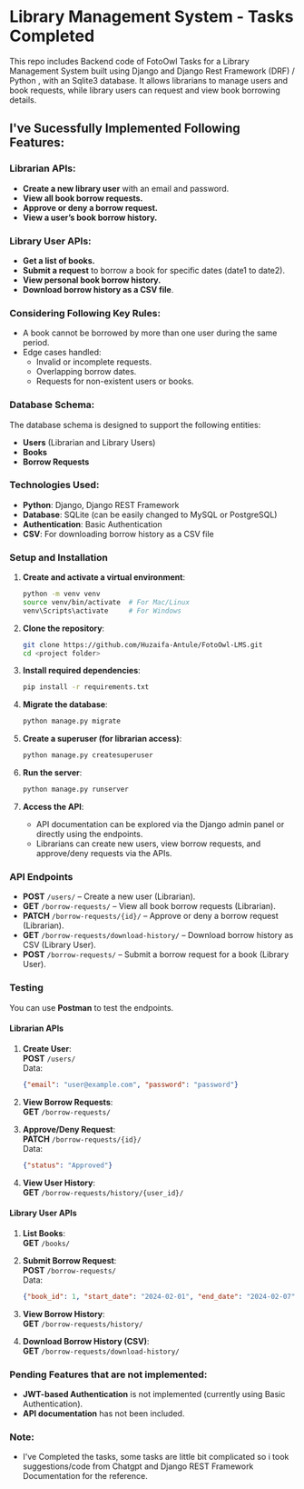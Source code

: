 # Library Management System - Tasks Completed

This repo includes Backend code of FotoOwl Tasks for a Library Management System built using Django and Django Rest Framework (DRF) / Python , with an Sqlite3 database. It allows librarians to manage users and book requests, while library users can request and view book borrowing details.

## I've Sucessfully Implemented Following Features:

### **Librarian APIs:**
- **Create a new library user** with an email and password.
- **View all book borrow requests.**
- **Approve or deny a borrow request.**
- **View a user’s book borrow history.**

### **Library User APIs:**
- **Get a list of books.**
- **Submit a request** to borrow a book for specific dates (date1 to date2).
- **View personal book borrow history.**
- **Download borrow history as a CSV file**.

### Considering Following **Key Rules:**
- A book cannot be borrowed by more than one user during the same period.
- Edge cases handled:
  - Invalid or incomplete requests.
  - Overlapping borrow dates.
  - Requests for non-existent users or books.

### **Database Schema:**
The database schema is designed to support the following entities:
- **Users** (Librarian and Library Users)
- **Books**
- **Borrow Requests**

### **Technologies Used:**
- **Python**: Django, Django REST Framework
- **Database**: SQLite (can be easily changed to MySQL or PostgreSQL)
- **Authentication**: Basic Authentication
- **CSV**: For downloading borrow history as a CSV file

### **Setup and Installation**

1. **Create and activate a virtual environment**:
   ```bash
   python -m venv venv
   source venv/bin/activate  # For Mac/Linux
   venv\Scripts\activate     # For Windows
   ```
2. **Clone the repository**:
   ```bash
   git clone https://github.com/Huzaifa-Antule/FotoOwl-LMS.git
   cd <project folder>
   ```

3. **Install required dependencies**:
   ```bash
   pip install -r requirements.txt
   ```

4. **Migrate the database**:
   ```bash
   python manage.py migrate
   ```

5. **Create a superuser (for librarian access)**:
   ```bash
   python manage.py createsuperuser
   ```

6. **Run the server**:
   ```bash
   python manage.py runserver
   ```

7. **Access the API**:
   - API documentation can be explored via the Django admin panel or directly using the endpoints.
   - Librarians can create new users, view borrow requests, and approve/deny requests via the APIs.

### **API Endpoints**

- **POST** `/users/` – Create a new user (Librarian).
- **GET** `/borrow-requests/` – View all book borrow requests (Librarian).
- **PATCH** `/borrow-requests/{id}/` – Approve or deny a borrow request (Librarian).
- **GET** `/borrow-requests/download-history/` – Download borrow history as CSV (Library User).
- **POST** `/borrow-requests/` – Submit a borrow request for a book (Library User).

### **Testing**

You can use **Postman** to test the endpoints.  

#### **Librarian APIs**
1. **Create User**:  
   **POST** `/users/`  
   Data:  
   ```json
   {"email": "user@example.com", "password": "password"}
   ```

2. **View Borrow Requests**:  
   **GET** `/borrow-requests/`  

3. **Approve/Deny Request**:  
   **PATCH** `/borrow-requests/{id}/`  
   Data:  
   ```json
   {"status": "Approved"}
   ```

4. **View User History**:  
   **GET** `/borrow-requests/history/{user_id}/`  

#### **Library User APIs**
1. **List Books**:  
   **GET** `/books/`  

2. **Submit Borrow Request**:  
   **POST** `/borrow-requests/`  
   Data:  
   ```json
   {"book_id": 1, "start_date": "2024-02-01", "end_date": "2024-02-07"}
   ```
3. **View Borrow History**:  
   **GET** `/borrow-requests/history/`  

4. **Download Borrow History (CSV)**:  
   **GET** `/borrow-requests/download-history/`  

### **Pending Features that are not implemented:**
- **JWT-based Authentication** is not implemented (currently using Basic Authentication).
- **API documentation** has not been included.

### Note:
- I've Completed the tasks, some tasks are little bit complicated so i took suggestions/code from Chatgpt and Django REST Framework Documentation for the reference.
